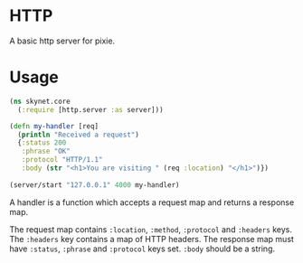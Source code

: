 HTTP
========

A basic http server for pixie.

Usage
=====

```clojure
(ns skynet.core
  (:require [http.server :as server]))

(defn my-handler [req]
  (println "Received a request")
  {:status 200
   :phrase "OK"
   :protocol "HTTP/1.1"
   :body (str "<h1>You are visiting " (req :location) "</h1>")})
   
(server/start "127.0.0.1" 4000 my-handler) 
```

A handler is a function which accepts a request map and returns a response
map.

The request map contains `:location`, `:method`, `:protocol` and `:headers` keys. The `:headers` key contains a map of HTTP headers. The response map must have `:status`, `:phrase` and `:protocol` keys set. `:body` should be a string.
